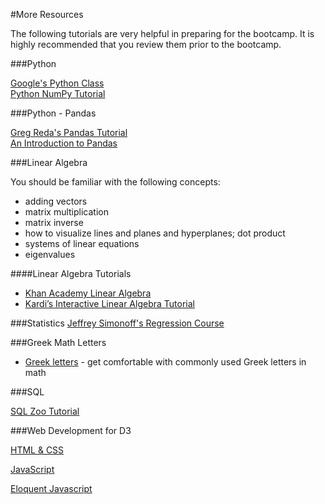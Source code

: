 #More Resources

The following tutorials are very helpful in preparing for the bootcamp. It is highly recommended that you review them prior to the bootcamp. 

###Python

[Google&#39;s Python Class](https://developers.google.com/edu/python/)   
[Python NumPy Tutorial](http://cs231n.github.io/python-numpy-tutorial/)

###Python - Pandas

[Greg Reda&#39;s Pandas Tutorial](http://www.gregreda.com/2013/10/26/using-pandas-on-the-movielens-dataset/)  
[An Introduction to Pandas](http://synesthesiam.com/posts/an-introduction-to-pandas.html)

###Linear Algebra

You should be familiar with the following concepts:  
* adding vectors
* matrix multiplication
* matrix inverse
* how to visualize lines and planes and hyperplanes; dot product
* systems of linear equations
* eigenvalues

####Linear Algebra Tutorials  
* [Khan Academy Linear Algebra](https://www.khanacademy.org/math/linear-algebra)
* [Kardi’s Interactive Linear Algebra Tutorial](http://people.revoledu.com/kardi/tutorial/LinearAlgebra/index.html)

###Statistics
[Jeffrey Simonoff's Regression Course](http://people.stern.nyu.edu/jsimonof/classes/2301/pdf/)

###Greek Math Letters

* [Greek letters](http://www.mathwords.com/g/greek_alphabet.htm) - get comfortable with commonly used Greek letters in math

###SQL

[SQL Zoo Tutorial](http://sqlzoo.net/wiki/SQL_Tutorial)


###Web Development for D3

[HTML & CSS](https://www.codecademy.com/tracks/web/)

[JavaScript](http://www.codecademy.com/tracks/javascript/)

[Eloquent Javascript](http://eloquentjavascript.net/)
